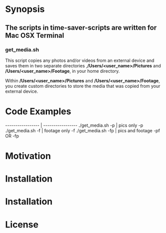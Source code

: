 # Synopsis

## The scripts in time-saver-scripts are written for Mac OSX Terminal

### get_media.sh

This script copies any photos and/or videos from an external
device and saves them in two separate directories
,**/Users/<user_name>/Pictures** and **/Users/<user_name>/Footage**,
in your home directory.

Within **/Users/<user_name>/Pictures** and **/Users/<user_name>/Footage**,
you create custom directories to store the media that was copied
from your external device.

# Code Examples
----------------- | -----------------
./get_media.sh -p | pics only <command> -p
./get_media.sh -f | footage only <command> -f
./get_media.sh -fp | pics and footage <command> -pf OR -fp

# Motivation

# Installation

# Installation

# License
